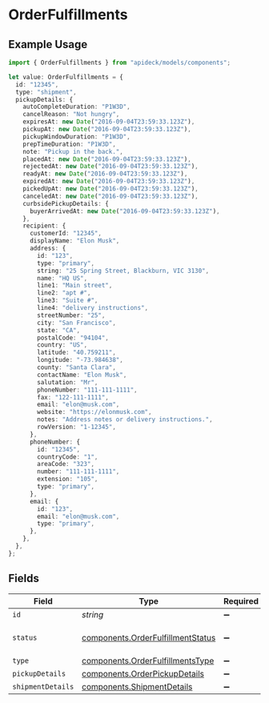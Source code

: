 # OrderFulfillments

## Example Usage

```typescript
import { OrderFulfillments } from "apideck/models/components";

let value: OrderFulfillments = {
  id: "12345",
  type: "shipment",
  pickupDetails: {
    autoCompleteDuration: "P1W3D",
    cancelReason: "Not hungry",
    expiresAt: new Date("2016-09-04T23:59:33.123Z"),
    pickupAt: new Date("2016-09-04T23:59:33.123Z"),
    pickupWindowDuration: "P1W3D",
    prepTimeDuration: "P1W3D",
    note: "Pickup in the back.",
    placedAt: new Date("2016-09-04T23:59:33.123Z"),
    rejectedAt: new Date("2016-09-04T23:59:33.123Z"),
    readyAt: new Date("2016-09-04T23:59:33.123Z"),
    expiredAt: new Date("2016-09-04T23:59:33.123Z"),
    pickedUpAt: new Date("2016-09-04T23:59:33.123Z"),
    canceledAt: new Date("2016-09-04T23:59:33.123Z"),
    curbsidePickupDetails: {
      buyerArrivedAt: new Date("2016-09-04T23:59:33.123Z"),
    },
    recipient: {
      customerId: "12345",
      displayName: "Elon Musk",
      address: {
        id: "123",
        type: "primary",
        string: "25 Spring Street, Blackburn, VIC 3130",
        name: "HQ US",
        line1: "Main street",
        line2: "apt #",
        line3: "Suite #",
        line4: "delivery instructions",
        streetNumber: "25",
        city: "San Francisco",
        state: "CA",
        postalCode: "94104",
        country: "US",
        latitude: "40.759211",
        longitude: "-73.984638",
        county: "Santa Clara",
        contactName: "Elon Musk",
        salutation: "Mr",
        phoneNumber: "111-111-1111",
        fax: "122-111-1111",
        email: "elon@musk.com",
        website: "https://elonmusk.com",
        notes: "Address notes or delivery instructions.",
        rowVersion: "1-12345",
      },
      phoneNumber: {
        id: "12345",
        countryCode: "1",
        areaCode: "323",
        number: "111-111-1111",
        extension: "105",
        type: "primary",
      },
      email: {
        id: "123",
        email: "elon@musk.com",
        type: "primary",
      },
    },
  },
};
```

## Fields

| Field                                                                                  | Type                                                                                   | Required                                                                               | Description                                                                            | Example                                                                                |
| -------------------------------------------------------------------------------------- | -------------------------------------------------------------------------------------- | -------------------------------------------------------------------------------------- | -------------------------------------------------------------------------------------- | -------------------------------------------------------------------------------------- |
| `id`                                                                                   | *string*                                                                               | :heavy_minus_sign:                                                                     | N/A                                                                                    | 12345                                                                                  |
| `status`                                                                               | [components.OrderFulfillmentStatus](../../models/components/orderfulfillmentstatus.md) | :heavy_minus_sign:                                                                     | The state of the fulfillment.                                                          |                                                                                        |
| `type`                                                                                 | [components.OrderFulfillmentsType](../../models/components/orderfulfillmentstype.md)   | :heavy_minus_sign:                                                                     | N/A                                                                                    | shipment                                                                               |
| `pickupDetails`                                                                        | [components.OrderPickupDetails](../../models/components/orderpickupdetails.md)         | :heavy_minus_sign:                                                                     | N/A                                                                                    |                                                                                        |
| `shipmentDetails`                                                                      | [components.ShipmentDetails](../../models/components/shipmentdetails.md)               | :heavy_minus_sign:                                                                     | N/A                                                                                    |                                                                                        |